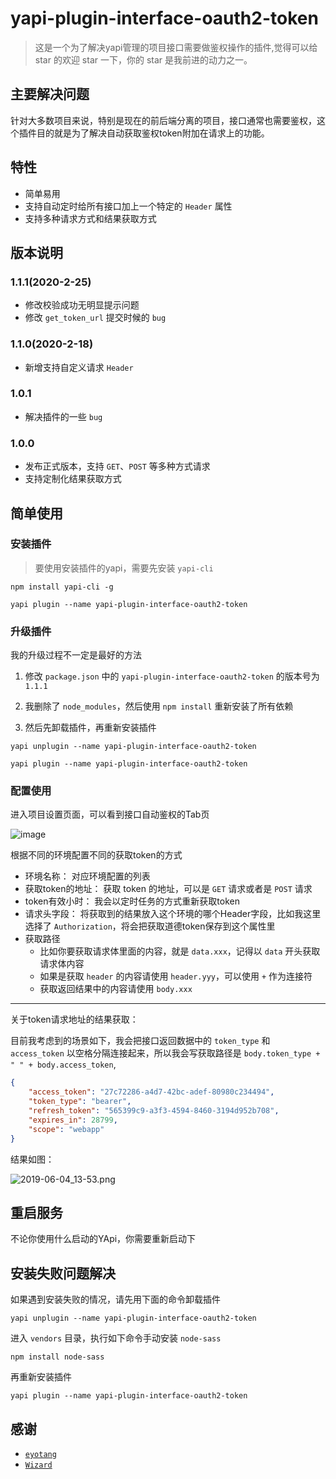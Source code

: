 # yapi-plugin-interface-oauth2-token

> 这是一个为了解决yapi管理的项目接口需要做鉴权操作的插件,觉得可以给 star 的欢迎 star 一下，你的 star 是我前进的动力之一。

## 主要解决问题

针对大多数项目来说，特别是现在的前后端分离的项目，接口通常也需要鉴权，这个插件目的就是为了解决自动获取鉴权token附加在请求上的功能。

## 特性

- 简单易用
- 支持自动定时给所有接口加上一个特定的 `Header` 属性
- 支持多种请求方式和结果获取方式

## 版本说明

### 1.1.1(2020-2-25)
- 修改校验成功无明显提示问题
- 修改 `get_token_url` 提交时候的 `bug`

### 1.1.0(2020-2-18)

- 新增支持自定义请求 `Header`

### 1.0.1

- 解决插件的一些 `bug`

### 1.0.0

- 发布正式版本，支持 `GET`、`POST` 等多种方式请求
- 支持定制化结果获取方式

## 简单使用

### 安装插件

> 要使用安装插件的yapi，需要先安装 `yapi-cli`

```shell
npm install yapi-cli -g

yapi plugin --name yapi-plugin-interface-oauth2-token
```

### 升级插件

我的升级过程不一定是最好的方法

1. 修改 `package.json` 中的 `yapi-plugin-interface-oauth2-token` 的版本号为 `1.1.1`

2. 我删除了 `node_modules`，然后使用 `npm install` 重新安装了所有依赖

3. 然后先卸载插件，再重新安装插件

```shell
yapi unplugin --name yapi-plugin-interface-oauth2-token

yapi plugin --name yapi-plugin-interface-oauth2-token

```

### 配置使用

进入项目设置页面，可以看到接口自动鉴权的Tab页

![image](https://user-images.githubusercontent.com/20592210/70865694-45395a80-1f9b-11ea-8e84-ec1f6ed5bc81.png)

根据不同的环境配置不同的获取token的方式

- 环境名称： 对应环境配置的列表
- 获取token的地址： 获取 token 的地址，可以是 `GET` 请求或者是 `POST` 请求
- token有效小时： 我会以定时任务的方式重新获取token
- 请求头字段： 将获取到的结果放入这个环境的哪个Header字段，比如我这里选择了 `Authorization`，将会把获取道德token保存到这个属性里
- 获取路径
  - 比如你要获取请求体里面的内容，就是 `data.xxx`，记得以 `data` 开头获取请求体内容
  - 如果是获取 `header` 的内容请使用 `header.yyy`，可以使用 `+` 作为连接符
  - 获取返回结果中的内容请使用 `body.xxx`

---

关于token请求地址的结果获取：

目前我考虑到的场景如下，我会把接口返回数据中的 `token_type` 和 `access_token` 以空格分隔连接起来，所以我会写获取路径是 `body.token_type +  " " + body.access_token`,

```json
{
    "access_token": "27c72286-a4d7-42bc-adef-80980c234494",
    "token_type": "bearer",
    "refresh_token": "565399c9-a3f3-4594-8460-3194d952b708",
    "expires_in": 28799,
    "scope": "webapp"
}
```

结果如图：

![2019-06-04_13-53.png](https://i.loli.net/2019/06/04/5cf6077ea6db826842.png)

## 重启服务

不论你使用什么启动的YApi，你需要重新启动下

## 安装失败问题解决

如果遇到安装失败的情况，请先用下面的命令卸载插件

```shell
yapi unplugin --name yapi-plugin-interface-oauth2-token
```

进入 `vendors` 目录，执行如下命令手动安装 `node-sass`

```shell
npm install node-sass
```

再重新安装插件

```shell
yapi plugin --name yapi-plugin-interface-oauth2-token
```

## 感谢

- [`eyotang`](https://github.com/eyotang)
- [`Wizard`](https://github.com/lsw1991abc)
